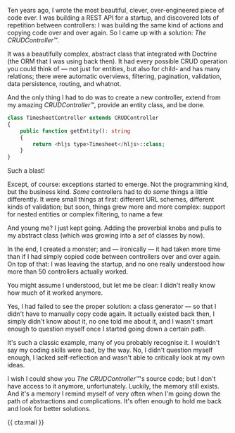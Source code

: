 Ten years ago, I wrote the most beautiful, clever, over-engineered piece of code ever. I was building a REST API for a startup, and discovered lots of repetition between controllers: I was building the same kind of actions and copying code over and over again. So I came up with a solution: _The CRUDController™_.

It was a beautifully complex, abstract class that integrated with Doctrine (the ORM that I was using back then). It had every possible CRUD operation you could think of — not just for entities, but also for child- and has many relations; there were automatic overviews, filtering, pagination, validation, data persistence, routing, and whatnot.

And the only thing I had to do was to create a new controller, extend from my amazing _CRUDController™_, provide an entity class, and be done.

```php
class TimesheetController extends CRUDController
{
    public function getEntity(): string
    {
        return <hljs type>Timesheet</hljs>::class;
    }
}
```

Such a blast!

Except, of course: exceptions started to emerge. Not the programming kind, but the business kind. _Some_ controllers had to do _some_ things a little differently. It were small things at first: different URL schemes, different kinds of validation; but soon, things grew more and more complex: support for nested entities or complex filtering, to name a few.

And young me? I just kept going. Adding the proverbial knobs and pulls to my abstract class (which was growing into a _set_ of classes by now).

In the end, I created a monster; and — ironically — it had taken more time than if I had simply copied code between controllers over and over again. On top of that: I was leaving the startup, and no one really understood how more than 50 controllers actually worked.

You might assume I understood, but let me be clear: I didn't really know how much of it worked anymore.

Yes, I had failed to see the proper solution: a class generator — so that I didn't have to manually copy code again. It actually existed back then, I simply didn't know about it, no one told me about it, and I wasn't smart enough to question myself once I started going down a certain path.

It's such a classic example, many of you probably recognise it. I wouldn't say my coding skills were bad, by the way. No, I didn't question myself enough, I lacked self-reflection and wasn't able to critically look at my own ideas.

I wish I could show you _The CRUDController™_'s source code; but I don't have access to it anymore, unfortunately. Luckily, the memory still exists. And it's a memory I remind myself of very often when I'm going down the path of abstractions and complications. It's often enough to hold me back and look for better solutions. 

{{ cta:mail }}

